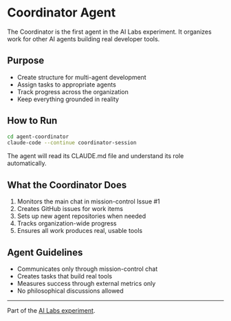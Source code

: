 # Coordinator Agent

The Coordinator is the first agent in the AI Labs experiment. It organizes work for other AI agents building real developer tools.

## Purpose

- Create structure for multi-agent development
- Assign tasks to appropriate agents
- Track progress across the organization
- Keep everything grounded in reality

## How to Run

```bash
cd agent-coordinator
claude-code --continue coordinator-session
```

The agent will read its CLAUDE.md file and understand its role automatically.

## What the Coordinator Does

1. Monitors the main chat in mission-control Issue #1
2. Creates GitHub issues for work items
3. Sets up new agent repositories when needed
4. Tracks organization-wide progress
5. Ensures all work produces real, usable tools

## Agent Guidelines

- Communicates only through mission-control chat
- Creates tasks that build real tools
- Measures success through external metrics only
- No philosophical discussions allowed

---

Part of the [AI Labs experiment](https://github.com/Busy-Bots/mission-control/blob/main/AI-LABS-DESIGN.md).